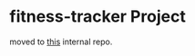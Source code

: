 # fitness-tracker Project

moved to [this](https://code.fbi.h-da.de/isttorohr/fitness-tracker) internal repo.
